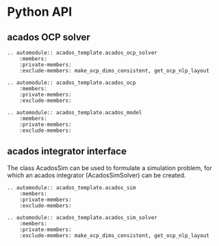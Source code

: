 # Python API

<!-- ``` eval_rst
.. automodule:: acados_template.
    :members:
    :private-members:
    :undoc-members:
``` -->

## acados OCP solver
``` eval_rst
.. automodule:: acados_template.acados_ocp_solver
    :members:
    :private-members:
    :exclude-members: make_ocp_dims_consistent, get_ocp_nlp_layout
```


<!-- ## acados OCP -->
``` eval_rst
.. automodule:: acados_template.acados_ocp
    :members:
    :private-members:
    :exclude-members:
```


<!-- ## acados model -->
``` eval_rst
.. automodule:: acados_template.acados_model
    :members:
    :private-members:
    :exclude-members:
```



## acados integrator interface
The class AcadosSim can be used to formulate a simulation problem, for which an acados integrator (AcadosSimSolver) can be created.
``` eval_rst
.. automodule:: acados_template.acados_sim
    :members:
    :private-members:
    :exclude-members:
```

<!-- ## acados sim solver -->
``` eval_rst
.. automodule:: acados_template.acados_sim_solver
    :members:
    :private-members:
    :exclude-members: make_ocp_dims_consistent, get_ocp_nlp_layout
```